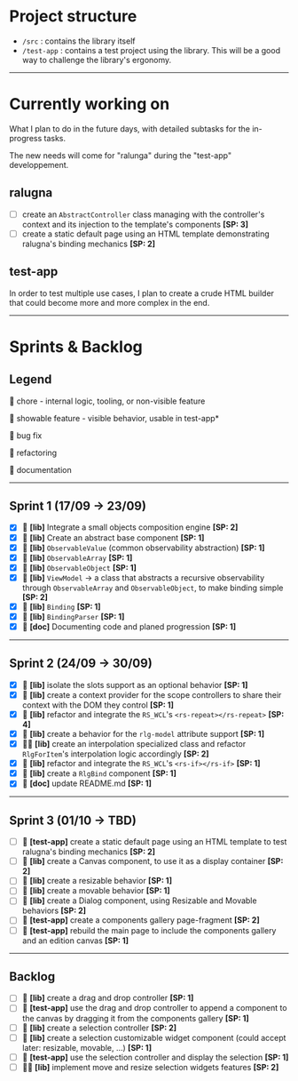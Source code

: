 # Project structure

* `/src` : contains the library itself
* `/test-app` : contains a test project using the library. This will be a good way to challenge the library's ergonomy.

---

# Currently working on

What I plan to do in the future days, with detailed subtasks for the in-progress tasks.

The new needs will come for "ralunga" during the "test-app" developpement.

## ralugna

- [ ] create an `AbstractController` class managing with the controller's context and its injection to the template's components **[SP: 3]**
- [ ] create a static default page using an HTML template demonstrating ralugna's binding mechanics **[SP: 2]**

## test-app

In order to test multiple use cases, I plan to create a crude HTML builder that could become more and more complex in the end.

---

# Sprints & Backlog

## Legend

🧲 chore - internal logic, tooling, or non-visible feature

🧩 showable feature - visible behavior, usable in test-app*

🐛 bug fix

🔧 refactoring

🧾 documentation

---
 
## Sprint 1 (17/09 → 23/09)

- [x] 🧲    **[lib]** Integrate a small objects composition engine **[SP: 2]**
- [x] 🧲    **[lib]** Create an abstract base component **[SP: 1]**
- [x] 🧲    **[lib]** `ObservableValue` (common observability abstraction) **[SP: 1]**
- [x] 🧲    **[lib]** `ObservableArray` **[SP: 1]**
- [x] 🧲    **[lib]** `ObservableObject` **[SP: 1]**
- [x] 🧲    **[lib]** `ViewModel` → a class that abstracts a recursive observability through `ObservableArray` and `ObservableObject`, to make binding simple **[SP: 2]**
- [x] 🧲    **[lib]** `Binding` **[SP: 1]**
- [x] 🧲    **[lib]** `BindingParser` **[SP: 1]**
- [x] 🧾    **[doc]** Documenting code and planed progression **[SP: 1]**

---

## Sprint 2 (24/09 → 30/09)

- [x] 🔧    **[lib]** isolate the slots support as an optional behavior **[SP: 1]**
- [x] 🧲    **[lib]** create a context provider for the scope controllers to share their context with the DOM they control **[SP: 1]**
- [x] 🧲    **[lib]** refactor and integrate the `RS_WCL`'s `<rs-repeat></rs-repeat>` **[SP: 4]**
- [x] 🧲    **[lib]** create a behavior for the `rlg-model` attribute support **[SP: 1]**
- [x] 🧲🔧  **[lib]** create an interpolation specialized class and refactor `RlgForItem`'s interpolation logic accordingly **[SP: 2]**
- [x] 🧲    **[lib]** refactor and integrate the `RS_WCL`'s `<rs-if></rs-if>` **[SP: 1]**
- [x] 🧲    **[lib]** create a `RlgBind` component **[SP: 1]**
- [x] 🧾    **[doc]** update README.md **[SP: 1]**

---

## Sprint 3 (01/10 → TBD)

- [ ] 🧩    **[test-app]** create a static default page using an HTML template to test ralugna's binding mechanics **[SP: 2]**
- [ ] 🧲    **[lib]** create a Canvas component, to use it as a display container **[SP: 2]**
- [ ] 🧲    **[lib]** create a resizable behavior **[SP: 1]**
- [ ] 🧲    **[lib]** create a movable behavior **[SP: 1]**
- [ ] 🧲    **[lib]** create a Dialog component, using Resizable and Movable behaviors **[SP: 2]**
- [ ] 🧩    **[test-app]** create a components gallery page-fragment **[SP: 2]**
- [ ] 🧩    **[test-app]** rebuild the main page to include the components gallery and an edition canvas **[SP: 1]**

---

## Backlog

- [ ] 🧲    **[lib]** create a drag and drop controller **[SP: 1]**
- [ ] 🧩    **[test-app]** use the drag and drop controller to append a component to the canvas by dragging it from the components gallery **[SP: 1]**
- [ ] 🧲    **[lib]** create a selection controller **[SP: 2]**
- [ ] 🧲    **[lib]** create a selection customizable widget component (could accept later: resizable, movable, ...) **[SP: 1]**
- [ ] 🧩    **[test-app]** use the selection controller and display the selection **[SP: 1]**
- [ ] 🧲🧩  **[lib]** implement move and resize selection widgets features **[SP: 2]**
